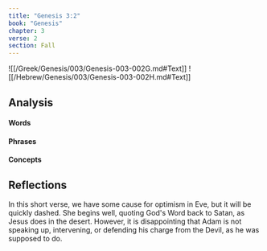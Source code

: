 ```yaml
---
title: "Genesis 3:2"
book: "Genesis"
chapter: 3
verse: 2
section: Fall
---
```

![[/Greek/Genesis/003/Genesis-003-002G.md#Text]]
![[/Hebrew/Genesis/003/Genesis-003-002H.md#Text]]

## Analysis

#### Words

#### Phrases

#### Concepts

## Reflections

In this short verse, we have some cause for optimism in Eve, but it will be quickly dashed.  She begins well, quoting God's Word back to Satan, as Jesus does in the desert.  However, it is disappointing that Adam is not speaking up, intervening, or defending his charge from the Devil, as he was supposed to do.
